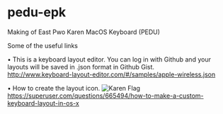 # pedu-epk

Making of East Pwo Karen MacOS Keyboard (PEDU)

Some of the useful links  

• This is a keyboard layout editor. You can log in with Github and your layouts will be saved in .json format in Github Gist.  
<http://www.keyboard-layout-editor.com/#/samples/apple-wireless.json>  

• How to create the layout icon. ![Karen Flag](https://upload.wikimedia.org/wikipedia/commons/thumb/d/dd/Flag_of_the_Karen_National_Union.svg/20px-Flag_of_the_Karen_National_Union.svg.png)  
<https://superuser.com/questions/665494/how-to-make-a-custom-keyboard-layout-in-os-x>  


